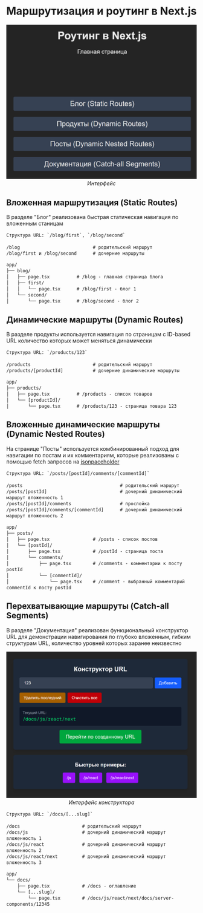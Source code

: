 # Маршрутизация и роутинг в Next.js

<div align="center">

![Next Routing Interface](screenshots/next-routing.png)
_Интерфейс_

</div>

## Вложенная маршрутизация (Static Routes)

В разделе "Блог" реализована быстрая статическая навигация по вложенным станицам

```
Структура URL: `/blog/first`, `/blog/second`

/blog                           # родительский маршрут
/blog/first и /blog/second      # дочерние маршруты
```

```
app/
├── blog/
│   ├── page.tsx          # /blog - главная страница блога
│   ├── first/
│   │   └── page.tsx      # /blog/first - блог 1
│   └── second/
│       └── page.tsx      # /blog/second - блог 2
```

## Динамические маршруты (Dynamic Routes)

В разделе продукты используется навигация по страницам с ID-based URL количество которых может меняться динамически

```
Структура URL: `/products/123`

/products                       # родительский маршрут
/products/[productId]           # дочерние динамические маршруты
```

```
app/
├── products/
│   ├── page.tsx          # /products - список товаров
│   └── [productId]/
│       └── page.tsx      # /products/123 - страница товара 123
```

## Вложенные динамические маршруты (Dynamic Nested Routes)

На странице "Посты" используется комбинированный подход для навигации по постам и их комментариям, которые реализованы с помощью fetch запросов на [jsonpaceholder](https://jsonplaceholder.typicode.com/)


```
Структура URL: `/posts/[postId]/comments/[commentId]`

/posts                                    # родительский маршрут
/posts/[postId]                           # дочерний динамический маршрут вложенность 1
/posts/[postId]/comments                  # прослойка
/posts/[postId]/comments/[commentId]      # дочерний динамический маршрут вложенность 2
```

```
app/
├── posts/
│   ├── page.tsx                # /posts - список постов
│   └── [postId]/
│       ├── page.tsx            # /postId - страница поста
│       └── comments/
│           ├── page.tsx        # /comments - комментарии к посту postId
│           └── [commentId]/
│               └── page.tsx    # /comment - выбранный комментарий commentId к посту postId
```

## Перехватывающие маршруты (Catch-all Segments)

В разделе "Документация" реализован функциональный конструктор URL для демонстрации навигирования по глубоко вложенным, гибким структурам URL, количество уровней которых заранее неизвестно

<div align="center">

![Next Routing Interface](screenshots/next-routing-calc.png)
_Интерфейс конструктора_

</div>


```
Структура URL: `/docs/[...slug]`

/docs                       # родительский маршрут
/docs/js                    # дочерний динамический маршрут вложенность 1
/docs/js/react              # дочерний динамический маршрут вложенность 2
/docs/js/react/next         # дочерний динамический маршрут вложенность 3
```

```
app/
└── docs/
    ├── page.tsx            # /docs - оглавление
    └── [...slug]/
        └── page.tsx        # /docs/js/react/next/docs/server-components/12345

```
